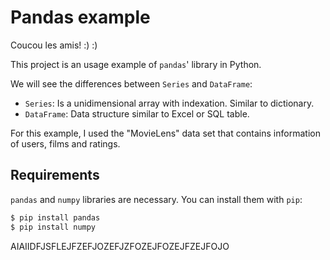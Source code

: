 # Pandas example

Coucou les amis! :) :)

This project is an usage example of `pandas`' library in Python.

We will see the differences between `Series` and `DataFrame`:

  - `Series`: Is a unidimensional array with indexation. Similar to dictionary.
  - `DataFrame`: Data structure similar to Excel or SQL table.

For this example, I used the "MovieLens" data set that contains information of users, films and ratings.


## Requirements

`pandas` and `numpy` libraries are necessary. You can install them with `pip`:

```bash
$ pip install pandas
$ pip install numpy
```
AIAIIDFJSFLEJFZEFJOZEFJZFOZEJFOZEJFZEJFOJO
